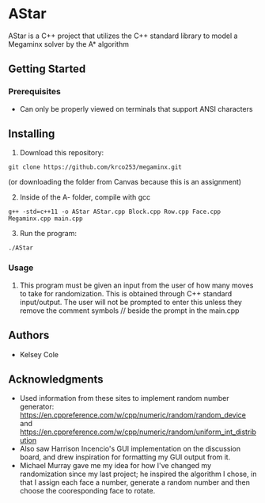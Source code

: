 # AStar

AStar is a C++ project that utilizes the C++ standard library to model a Megaminx solver by the A* algorithm 

## Getting Started


### Prerequisites
- Can only be properly viewed on terminals that support ANSI characters 

## Installing

1. Download this repository:
```
git clone https://github.com/krco253/megaminx.git
```
(or downloading the folder from Canvas because this is an assignment)

2. Inside of the A- folder, compile with gcc
```
g++ -std=c++11 -o AStar AStar.cpp Block.cpp Row.cpp Face.cpp Megaminx.cpp main.cpp
```
3. Run the program:
```
./AStar
```
### Usage
1. This program must be given an input from the user of how many moves to take for randomization. This is obtained through C++ standard input/output. The user will not be prompted to enter this unless they remove the comment symbols // beside the prompt in the main.cpp

## Authors

* Kelsey Cole 


## Acknowledgments

* Used information from these sites to implement random number generator: https://en.cppreference.com/w/cpp/numeric/random/random_device and https://en.cppreference.com/w/cpp/numeric/random/uniform_int_distribution 
* Also saw Harrison Incencio's GUI implementation on the discussion board, and drew inspiration for formatting my GUI output from it.
* Michael Murray gave me my idea for how I've changed my randomization since my last project; he inspired the algorithm I chose, in that I assign each face a number, generate a random number and then choose the cooresponding face to rotate.
